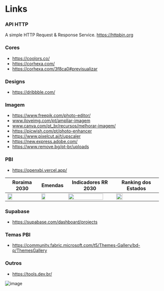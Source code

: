 # Links

### API HTTP
A simple HTTP Request & Response Service.
https://httpbin.org

### Cores
- https://coolors.co/
- https://corhexa.com/
- https://corhexa.com/3f8ca0#previsualizar

### Designs
- https://dribbble.com/

### Imagem 
- https://www.freepik.com/photo-editor/
- www.iloveimg.com/pt/ampliar-imagem
- www.canva.com/pt_br/recursos/melhorar-imagem/
- https://picwish.com/pt/photo-enhancer
- https://www.pixelcut.ai/t/upscaler
- https://new.express.adobe.com/
- https://www.remove.bg/pt-br/uploads

### PBI
- https://openxbi.vercel.app/

| Roraima 2030        | Emendas         |  Indicadores RR 2030        | Ranking dos Estados |
| ------------- | ------------- | ------------- | ------------- | 
|[<img src="https://github.com/user-attachments/assets/f37c9f88-52a4-4649-a10d-93f57957cd70" width="40%">](https://app.powerbi.com/view?r=eyJrIjoiZDNjZjgwZGQtMmNiYy00NzA5LTlmMDItNmQxMmI2MzI0NDViIiwidCI6IjNhZmRhZWZjLTc0ZjQtNGE4MC1hNGJjLTdmZjQ2OGNhOTUyMyJ9) | [<img src="https://github.com/user-attachments/assets/14ab0325-6623-4d59-8542-c6a4e22e0024" width="40%">](https://app.powerbi.com/view?r=eyJrIjoiZDBhZWQ1ZDMtNTc3Ni00YjQ3LWExY2ItNzA5OGVhYTgyYzAyIiwidCI6IjNhZmRhZWZjLTc0ZjQtNGE4MC1hNGJjLTdmZjQ2OGNhOTUyMyJ9)  | [<img src="https://github.com/user-attachments/assets/9e8e3af6-a3aa-4890-988c-d2f013c9dd86" width="90%">](https://app.powerbi.com/view?r=eyJrIjoiNmRlYzUxZjQtY2M4Zi00N2Y3LTlkOTctMzY3ZjUxMDU1ZTdiIiwidCI6IjNhZmRhZWZjLTc0ZjQtNGE4MC1hNGJjLTdmZjQ2OGNhOTUyMyJ9)   |[<img src="https://github.com/user-attachments/assets/df1620ae-1663-4db2-9fdd-cf3d442b8b43" width="40%">](https://app.powerbi.com/view?r=eyJrIjoiZjBhZTZmMDItYzc2Yi00YmNkLTk4MTYtYjY1NTllYmExZTI0IiwidCI6IjNhZmRhZWZjLTc0ZjQtNGE4MC1hNGJjLTdmZjQ2OGNhOTUyMyJ9)      |


### Supabase
- https://supabase.com/dashboard/projects

### Temas PBI 
- https://community.fabric.microsoft.com/t5/Themes-Gallery/bd-p/ThemesGallery

### Outros
- https://tools.dev.br/

![image](https://github.com/user-attachments/assets/df1620ae-1663-4db2-9fdd-cf3d442b8b43)


